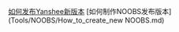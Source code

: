 [如何发布Yanshee新版本](https://10.10.1.34/Yanshee/Yanshee-Build)
[如何制作NOOBS发布版本](Tools/NOOBS/How_to_create_new NOOBS.md)

